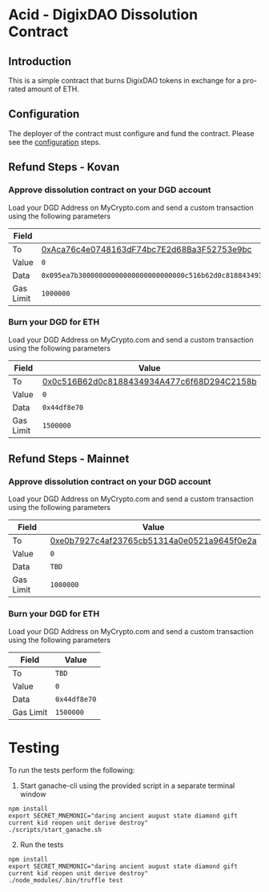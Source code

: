 # Acid - DigixDAO Dissolution Contract

## Introduction

This is a simple contract that burns DigixDAO tokens in exchange for a pro-rated amount of ETH.

## Configuration

The deployer of the contract must configure and fund the contract.  Please see the [configuration](https://github.com/DigixGlobal/acid-solidity/blob/master/DEPLOYMENT.md) steps.

## Refund Steps - Kovan

### Approve dissolution contract on your DGD account

Load your DGD Address on MyCrypto.com and send a custom transaction using the following parameters

| Field | Value |
|-------|-------|
| To | [0xAca76c4e0748163dF74bc7E2d68Ba3F52753e9bc](https://kovan.etherscan.io/token/0xAca76c4e0748163dF74bc7E2d68Ba3F52753e9bc#balances) |
| Value | `0` |
| Data | `0x095ea7b30000000000000000000000000c516b62d0c8188434934a477c6f68d294c2158b00000000000000000000000000000000000000000000000000071afd498d0000`  |
| Gas Limit | `1000000` |


### Burn your DGD for ETH

Load your DGD Address on MyCrypto.com and send a custom transaction using the following parameters

| Field | Value |
|-------|-------|
| To | [0x0c516B62d0c8188434934A477c6f68D294C2158b](https://kovan.etherscan.io/address/0x0c516B62d0c8188434934A477c6f68D294C2158b#code) |
| Value | `0` |
| Data | `0x44df8e70` |
| Gas Limit | `1500000` |

## Refund Steps - Mainnet

### Approve dissolution contract on your DGD account

Load your DGD Address on MyCrypto.com and send a custom transaction using the following parameters

| Field | Value |
|-------|-------|
| To | [0xe0b7927c4af23765cb51314a0e0521a9645f0e2a](https://etherscan.io/token/0xe0b7927c4af23765cb51314a0e0521a9645f0e2a) |
| Value | `0` |
| Data | `TBD`  |
| Gas Limit | `1000000` |


### Burn your DGD for ETH

Load your DGD Address on MyCrypto.com and send a custom transaction using the following parameters

| Field | Value |
|-------|-------|
| To | `TBD` |
| Value | `0` |
| Data | `0x44df8e70` |
| Gas Limit | `1500000` |

# Testing

To run the tests perform the following:


1. Start ganache-cli using the provided script in a separate terminal window

```
npm install
export SECRET_MNEMONIC="daring ancient august state diamond gift current kid reopen unit derive destroy"
./scripts/start_ganache.sh
```

2. Run the tests

```
npm install
export SECRET_MNEMONIC="daring ancient august state diamond gift current kid reopen unit derive destroy"
./node_modules/.bin/truffle test
```

